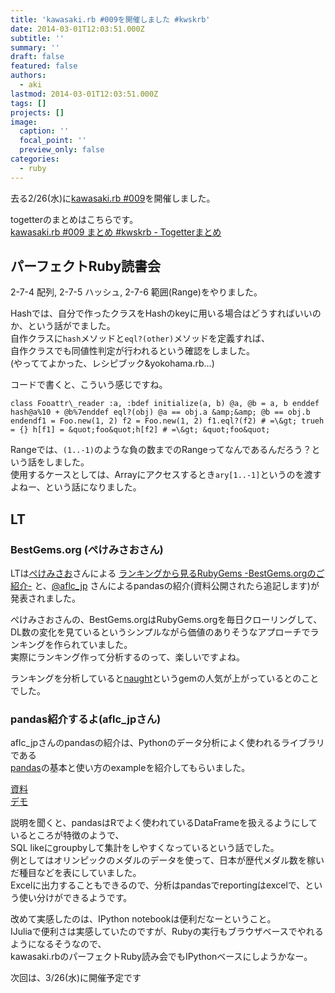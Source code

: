 ```yaml
---
title: 'kawasaki.rb #009を開催しました #kwskrb'
date: 2014-03-01T12:03:51.000Z
subtitle: ''
summary: ''
draft: false
featured: false
authors:
  - aki
lastmod: 2014-03-01T12:03:51.000Z
tags: []
projects: []
image:
  caption: ''
  focal_point: ''
  preview_only: false
categories:
  - ruby
---
```

去る2/26(水)に[kawasaki.rb #009](http://kawasakirb.doorkeeper.jp/events/8859)を開催しました。

togetterのまとめはこちらです。  
[kawasaki.rb #009 まとめ #kwskrb - Togetterまとめ](http://togetter.com/li/635478)

## パーフェクトRuby読書会

2-7-4 配列, 2-7-5 ハッシュ, 2-7-6 範囲(Range)をやりました。

Hashでは、自分で作ったクラスをHashのkeyに用いる場合はどうすればいいのか、という話がでました。  
自作クラスに`hash`メソッドと`eql?(other)`メソッドを定義すれば、  
自作クラスでも同値性判定が行われるという確認をしました。  
(やっててよかった、レシピブック&amp;yokohama.rb...)

コードで書くと、こういう感じですね。

    class Fooattr\_reader :a, :bdef initialize(a, b) @a, @b = a, b enddef hash@a%10 + @b%7enddef eql?(obj) @a == obj.a &amp;&amp; @b == obj.b endendf1 = Foo.new(1, 2) f2 = Foo.new(1, 2) f1.eql?(f2) # =\&gt; trueh = {} h[f1] = &quot;foo&quot;h[f2] # =\&gt; &quot;foo&quot;

Rangeでは、`(1..-1)`のような負の数までのRangeってなんであるんだろう？という話をしました。  
使用するケースとしては、Arrayにアクセスするとき`ary[1..-1]`というのを渡すよねー、という話になりました。

## LT

### BestGems.org (ぺけみさおさん)

LTは[ぺけみさお](https://twitter.com/xmisao)さんによる [ランキングから見るRubyGems -BestGems.orgのご紹介-](http://www.xmisao.com/presentation/kawasaki_rb_9/index.html#/) と、[@aflc\_jp](https://twitter.com/aflc_jp) さんによるpandasの紹介(資料公開されたら追記します)が発表されました。

ぺけみさおさんの、BestGems.orgはRubyGems.orgを毎日クローリングして、  
DL数の変化を見ているというシンプルながら価値のありそうなアプローチでランキングを作られていました。  
実際にランキング作って分析するのって、楽しいですよね。

ランキングを分析していると[naught](https://github.com/avdi/naught)というgemの人気が上がっているとのことでした。

### pandas紹介するよ(aflc\_jpさん)

aflc\_jpさんのpandasの紹介は、Pythonのデータ分析によく使われるライブラリである  
[pandas](http://pandas.pydata.org/)の基本と使い方のexampleを紹介してもらいました。

[資料](http://aflc.github.io/kawasaki.rb/2-pandas/introduce_pandas.slides.html#/)  
[デモ](http://aflc.github.io/kawasaki.rb/2-pandas/medalists.html)

説明を聞くと、pandasはRでよく使われているDataFrameを扱えるようにしているところが特徴のようで、  
SQL likeにgroupbyして集計をしやすくなっているという話でした。  
例としてはオリンピックのメダルのデータを使って、日本が歴代メダル数を稼いだ種目などを表にしていました。  
Excelに出力することもできるので、分析はpandasでreportingはexcelで、という使い分けができるようです。

改めて実感したのは、IPython notebookは便利だなーということ。  
IJuliaで便利さは実感していたのですが、Rubyの実行もブラウザベースでやれるようになるそうなので、  
kawasaki.rbのパーフェクトRuby読み会でもIPythonベースにしようかなー。

次回は、3/26(水)に開催予定です


